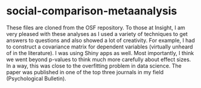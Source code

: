 # social-comparison-metaanalysis

These files are cloned from the OSF repository.
To those at Insight, I am very pleased with these analyses as I used a variety of techniques to get answers to questions and also showed a lot of creativity. For example, I had to construct a covariance matrix for dependent variables (virtually unheard of in the literature). I was using Shiny apps as well.
Most importantly, I think we went beyond p-values to think much more carefully about effect sizes. In a way, this was close to the overfitting problem in data science.
The paper was published in one of the top three journals in my field (Psychological Bulletin).
